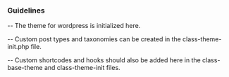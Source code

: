 ### Guidelines

-- The theme for wordpress is initialized here.

-- Custom post types and taxonomies can be created in the class-theme-init.php file.

-- Custom shortcodes and hooks should also be added here in the class-base-theme and class-theme-init files.
